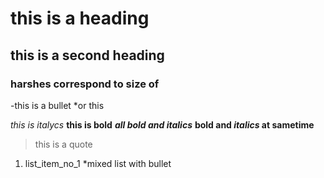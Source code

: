 # this is a heading
## this  is a second heading
### harshes correspond to size of 

-this is a bullet
*or this


*this is italycs*
**this is bold**
***all bold and italics***
**bold and *italics* at sametime**


> this is a quote

1. list_item_no_1
    *mixed list with bullet




